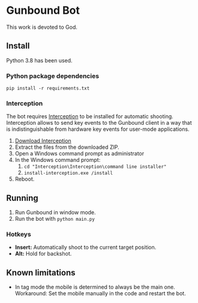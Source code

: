 # Gunbound Bot

This work is devoted to God.

## Install

Python 3.8 has been used.

### Python package dependencies

```
pip install -r requirements.txt
```

### Interception

The bot requires [Interception](http://www.oblita.com/interception.html) to be installed for automatic shooting.
Interception allows to send key events to the Gunbound client in a way that
is indistinguishable from hardware key events for user-mode applications.

1. [Download Interception](https://github.com/oblitum/Interception/releases/tag/v1.0.1)
2. Extract the files from the downloaded ZIP.
3. Open a Windows command prompt as administrator
4. In the Windows command prompt:
    1. `cd "Interception\Interception\command line installer"`
    2. `install-interception.exe /install`
5. Reboot.

## Running

1. Run Gunbound in window mode.
2. Run the bot with `python main.py`

### Hotkeys

* __Insert:__ Automatically shoot to the current target position.
* __Alt:__ Hold for backshot.

## Known limitations

* In tag mode the mobile is determined to always be the main one.<br>
  Workaround: Set the mobile manually in the code and restart the bot.
